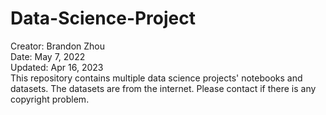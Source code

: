 # Data-Science-Project
Creator: Brandon Zhou \
Date: May 7, 2022 \
Updated: Apr 16, 2023 \
This repository contains multiple data science projects' notebooks and datasets. The datasets are from the internet. Please contact if there is any copyright problem.
